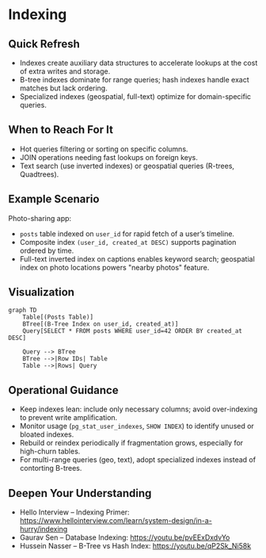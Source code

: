 # Indexing

## Quick Refresh
- Indexes create auxiliary data structures to accelerate lookups at the cost of extra writes and storage.
- B-tree indexes dominate for range queries; hash indexes handle exact matches but lack ordering.
- Specialized indexes (geospatial, full-text) optimize for domain-specific queries.

## When to Reach For It
- Hot queries filtering or sorting on specific columns.
- JOIN operations needing fast lookups on foreign keys.
- Text search (use inverted indexes) or geospatial queries (R-trees, Quadtrees).

## Example Scenario
Photo-sharing app:
- `posts` table indexed on `user_id` for rapid fetch of a user’s timeline.
- Composite index `(user_id, created_at DESC)` supports pagination ordered by time.
- Full-text inverted index on captions enables keyword search; geospatial index on photo locations powers "nearby photos" feature.

## Visualization
```mermaid
graph TD
    Table[(Posts Table)]
    BTree[(B-Tree Index on user_id, created_at)]
    Query[SELECT * FROM posts WHERE user_id=42 ORDER BY created_at DESC]

    Query --> BTree
    BTree -->|Row IDs| Table
    Table -->|Rows| Query
```

## Operational Guidance
- Keep indexes lean: include only necessary columns; avoid over-indexing to prevent write amplification.
- Monitor usage (`pg_stat_user_indexes`, `SHOW INDEX`) to identify unused or bloated indexes.
- Rebuild or reindex periodically if fragmentation grows, especially for high-churn tables.
- For multi-range queries (geo, text), adopt specialized indexes instead of contorting B-trees.

## Deepen Your Understanding
- Hello Interview – Indexing Primer: https://www.hellointerview.com/learn/system-design/in-a-hurry/indexing
- Gaurav Sen – Database Indexing: https://youtu.be/pvEExDxdvYo
- Hussein Nasser – B-Tree vs Hash Index: https://youtu.be/qP2Sk_Ni58k